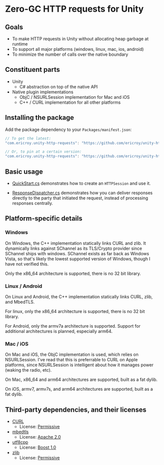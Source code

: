 # Zero-GC HTTP requests for Unity

## Goals

- To make HTTP requests in Unity without allocating heap garbage at runtime
- To support all major platforms (windows, linux, mac, ios, android)
- To minimize the number of calls over the native boundary

## Constituent parts

- Unity
  - C# abstraction on top of the native API
- Native plugin implementations
  - ObjC / NSURLSession implementation for Mac and iOS
  - C++ / CURL implementation for all other platforms

## Installing the package

Add the package dependency to your `Packages/manifest.json`:

```js
// To get the latest:
"com.ericroy.unity-http-requests": "https://github.com/ericroy/unity-http-requests.git",

// Or, to pin at a certain version:
"com.ericroy.unity-http-requests": "https://github.com/ericroy/unity-http-requests.git#v1.0.13",
```

## Basic usage

- [QuickStart.cs](examples/quick_start/QuickStart.cs) demonstrates how to create an `HTTPSession` and use it.

- [ResponseDispatcher.cs](examples/response_dispatcher/ResponseDispatcher.cs) demonstrates how you can deliver responses directly to the party that initiated the request, instead of processing responses centrally.

## Platform-specific details

### Windows

On Windows, the C++ implementation statically links CURL and zlib.  It dynamically links against SChannel as its TLS/Crypto provider since SChannel ships with windows.  SChannel exists as far back as Windows Vista, so that's likely the lowest supported version of Windows, though I have not verified this.

Only the x86_64 architecture is supported, there is no 32 bit library.

### Linux / Android

On Linux and Android, the C++ implementation statically links CURL, zlib, and MbedTLS.

For linux, only the x86_64 architecture is supported, there is no 32 bit library.

For Android, only the armv7a architecture is supported.  Support for additional architectures is planned, especially arm64.

### Mac / iOS

On Mac and iOS, the ObjC implementation is used, which relies on NSURLSession.  I've read that this is preferrable to CURL on Apple platforms, since NSURLSession is intelligent about how it manages power (waking the radio, etc).

On Mac, x86_64 and arm64 architectures are supported, built as a fat dylib.

On iOS, armv7, armv7s, and arm64 architectures are supported, built as a fat dylib.


## Third-party dependencies, and their licenses

- [CURL](https://curl.se/)
  - License: [Permissive](https://github.com/curl/curl/blob/master/COPYING)
- [mbedtls](https://www.trustedfirmware.org/projects/mbed-tls/)
  - License: [Apache 2.0](https://github.com/ARMmbed/mbedtls/blob/development/LICENSE)
- [utf8cpp](https://github.com/nemtrif/utfcpp)
  - License: [Boost 1.0](https://github.com/nemtrif/utfcpp/blob/master/LICENSE)
- [zlib](http://zlib.net/)
  - License: [Permissive](http://zlib.net/zlib_license.html)
